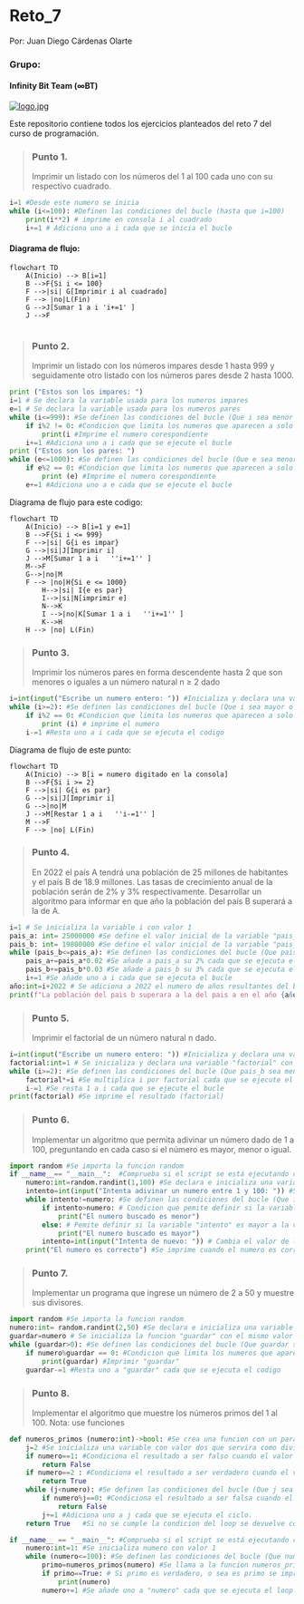 # Reto_7
Por: Juan Diego Cárdenas Olarte
### Grupo: 
#### Infinity Bit Team (∞BT)

[![logo.jpg](https://i.postimg.cc/pdcVKPsT/logo.jpg)](https://postimg.cc/JyJWLCVV)

Este repositorio contiene todos los ejercicios planteados del reto 7 del curso de programación.

>### Punto 1.
>Imprimir un listado con los números del 1 al 100 cada uno con su respectivo cuadrado.
```python
i=1 #Desde este numero se inicia
while (i<=100): #Definen las condiciones del bucle (hasta que i=100)
    print(i**2) # imprime en consola i al cuadrado
    i+=1 # Adiciona uno a i cada que se inicia el bucle
```
#### Diagrama de flujo:
```mermaid
flowchart TD
    A(Inicio) --> B[i=1]
    B -->F{Si i <= 100}
    F -->|si| G[Imprimir i al cuadrado]
    F --> |no|L(Fin)
    G -->J[Sumar 1 a i 'i+=1' ]
    J -->F
    
```
>### Punto 2.
>Imprimir un listado con los números impares desde 1 hasta 999 y seguidamente otro listado con los números pares desde 2 hasta 1000.

```python
print ("Estos son los impares: ") 
i=1 # Se declara la variable usada para los numeros impares
e=1 # Se declara la variable usada para los numeros pares
while (i<=999): #Se definen las condiciones del bucle (Que i sea menor o igual a 999)
    if i%2 != 0: #Condicion que limita los numeros que aparecen a solo los impares
        print(i #Imprime el numero corespondiente
    i+=1 #Adiciona uno a i cada que se ejecute el bucle
print ("Estos son los pares: ")
while (e<=1000): #Se definen las condiciones del bucle (Que e sea menor o igual a 1000)
    if e%2 == 0: #Condicion que limita los numeros que aparecen a solo los pares
        print (e) #Imprime el numero corespondiente
    e+=1 #Adiciona uno a e cada que se ejecute el bucle
```
Diagrama de flujo para este codigo:

```mermaid
flowchart TD
    A(Inicio) --> B[i=1 y e=1]
    B -->F{Si i <= 999}
    F -->|si| G{i es impar}
    G -->|si|J[Imprimir i]
    J -->M[Sumar 1 a i   ''i+=1'' ]
    M-->F
    G-->|no|M
    F --> |no|H{Si e <= 1000}
        H-->|si| I{e es par}
        I-->|si|N[imprimir e]
        N-->K
        I -->|no|K[Sumar 1 a i   ''i+=1'' ]
        K-->H
    H --> |no| L(Fin)
```

>### Punto 3.
>Imprimir los números pares en forma descendente hasta 2 que son menores o iguales a un número natural n ≥ 2 dado

```python
i=int(input("Escribe un numero entero: ")) #Inicializa y declara una variable "i" desde la consola
while (i>=2): #Se definen las condiciones del bucle (Que i sea mayor o igual a 2)
    if i%2 == 0: #Condicion que limita los numeros que aparecen a solo los pares
        print (i) # imprime el numero
    i-=1 #Resta uno a i cada que se ejecuta el codigo
```
Diagrama de flujo de este punto:

```mermaid
flowchart TD
    A(Inicio) --> B[i = numero digitado en la consola]
    B -->F{Si i >= 2}
    F -->|si| G{i es par}
    G -->|si|J[Imprimir i]
    G -->|no|M
    J -->M[Restar 1 a i   ''i-=1'' ]
    M -->F
    F --> |no| L(Fin)
```
>### Punto 4.
>En 2022 el país A tendrá una población de 25 millones de habitantes y el país B de 18.9 millones. Las tasas de crecimiento anual de la población serán de 2% y 3% respectivamente. Desarrollar un algoritmo para informar en que año la población del país B superará a la de A.

```python
i=1 # Se inicializa la variable i con valor 1
pais_a: int= 25000000 #Se define el valor inicial de la variable "pais_a" con valor 25000000
pais_b: int= 19800000 #Se define el valor inicial de la variable "pais_b" con valor 19800000
while (pais_b<=pais_a): #Se definen las condiciones del bucle (Que pais_b sea menor o igual a pais_a)
    pais_a+=pais_a*0.02 #Se añade a pais_a su 2% cada que se ejecuta el bucle
    pais_b+=pais_b*0.03 #Se añade a pais_b su 3% cada que se ejecuta el bucle
    i+=1 #Se añade uno a i cada que se ejecuta el bucle
año:int=i+2022 # Se adiciona a 2022 el numero de años resultantes del bucle (i=numero de años)
print(f"La población del pais b superara a la del pais a en el año {año}")
```

>### Punto 5.
>Imprimir el factorial de un número natural n dado.

```python
i=int(input("Escribe un numero entero: ")) #Inicializa y declara una variable "i" desde la consola
factorial:int=1 # Se inicializa y declara una variable "factorial" con valor 1
while (i>=2): #Se definen las condiciones del bucle (Que pais_b sea menor o igual a pais_a)
    factorial*=i #Se multiplica i por factorial cada que se ejecute el bucle
    i-=1 #Se resta 1 a i cada que se ejecute el bucle
print(factorial) #Se imprime el resultado (factorial)

```

>### Punto 6.
>Implementar un algoritmo que permita adivinar un número dado de 1 a 100, preguntando en cada caso si el número es mayor, menor o igual.

```python
import random #Se importa la funcion random
if __name__== "__main__":  #Comprueba si el script se está ejecutando como main
    numero:int=random.randint(1,100) #Se declara e inicializa una variable con un valor aleatorio dentro de un rango (1,100) mediante "random.randit"
    intento=int(input("Intenta adivinar un numero entre 1 y 100: ")) #Se declara e inicializa una variable con un valor designado desde consola
    while intento!=numero: #Se definen las condiciones del bucle (Que intento y numero sean diferentes)
        if intento>numero: # Condicion que pemite definir si la variable "intento" es menor a la variable "numero"
            print("El numero buscado es menor")
        else: # Pemite definir si la variable "intento" es mayor a la variable "numero"
            print("El numero buscado es mayor")
        intento=int(input("Intenta de nuevo: ")) # Cambia el valor de la variable "intento" cada que se ejecuta el bucle
    print("El numero es correcto") #Se imprime cuando el numero es correcto
```

>### Punto 7.
>Implementar un programa que ingrese un número de 2 a 50 y muestre sus divisores.

```python
import random #Se importa la funcion random
numero:int= random.randint(2,50) #Se declara e inicializa una variable con un valor aleatorio dentro de un rango (2,50) mediante "random.randit"
guardar=numero # Se inicializa la funcion "guardar" con el mismo valor de numero antes del loop 
while (guardar>0): #Se definen las condiciones del bucle (Que guardar sea mayor a 0)
    if numero%guardar == 0: #Condicion que limita los numeros que aparecen a solo los divisores de "numero"
        print(guardar) #Imprimir "guardar"
    guardar-=1 #Resta uno a "guardar" cada que se ejecuta el codigo
```

>### Punto 8.
>Implementar el algoritmo que muestre los números primos del 1 al 100. Nota: use funciones

```python
def numeros_primos (numero:int)->bool: #Se crea una funcion con un parametro entero que devuelve un booleano
    j=2 #Se inicializa una variable con valor dos que servira como divisor
    if numero==1: #Condiciona el resultado a ser falso cuando el valor es uno
        return False
    if numero==2 : #Condiciona el resultado a ser verdadero cuando el valor es dos
        return True
    while (j<numero): #Se definen las condiciones del bucle (Que j sea menor a numero)
        if numero%j==0: #Condiciona el resultado a ser falsa cuando el valor tiene un divisor
            return False
        j+=1 #Adiciona uno a j cada que se ejecuta el ciclo.
    return True   #Si no se cumple la condicion del loop se devuelve como verdadero

if __name__ == "__main__": #Comprueba si el script se está ejecutando como main
    numero:int=1: #Se inicializa numero con valor 1
    while (numero<=100): #Se definen las condiciones del bucle (Que numero sea menor a 100)
        primo=numeros_primos(numero) #Se llama a la funcion numeros_primos y se guarda en la variable "primo"
        if primo==True: # Si primo es verdadero, o sea es primo se imprime en consola
            print(numero)
        numero+=1 #Se añade uno a "numero" cada que se ejecuta el loop
```
